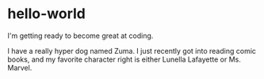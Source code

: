 # hello-world
I'm getting ready to become great at coding. 

I have a really hyper dog named Zuma. I just recently got into reading comic books, and my favorite character right is either Lunella Lafayette or Ms. Marvel. 
